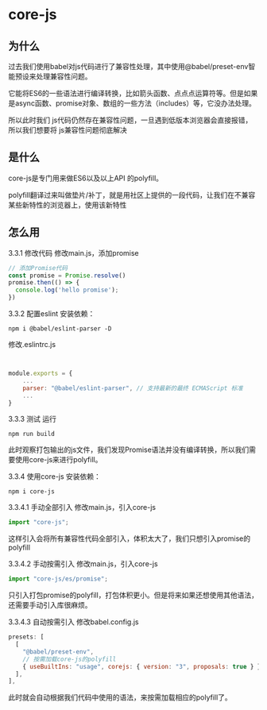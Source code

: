 # core-js

## 为什么

过去我们使用babel对js代码进行了兼容性处理，其中使用@babel/preset-env智能预设来处理兼容性问题。

它能将ES6的一些语法进行编译转换，比如箭头函数、点点点运算符等。但是如果是async函数、promise对象、数组的一些方法（includes）等，它没办法处理。

所以此时我们 js代码仍然存在兼容性问题，一旦遇到低版本浏览器会直接报错，所以我们想要将 js兼容性问题彻底解决

## 是什么

core-js是专门用来做ES6以及以上API 的polyfill。

polyfill翻译过来叫做垫片/补丁，就是用社区上提供的一段代码，让我们在不兼容某些新特性的浏览器上，使用该新特性

## 怎么用

3.3.1 修改代码
修改main.js，添加promise

```js
// 添加Promise代码
const promise = Promise.resolve()
promise.then(() => {
  console.log('hello promise');
})
```

3.3.2 配置eslint
安装依赖：

```shell
npm i @babel/eslint-parser -D
```


修改.eslintrc.js

```js


module.exports = {
	...
	parser: "@babel/eslint-parser", // 支持最新的最终 ECMAScript 标准
	...
}
```

3.3.3 测试
运行

```shell
npm run build
```


此时观察打包输出的js文件，我们发现Promise语法并没有编译转换，所以我们需要使用core-js来进行polyfill。

3.3.4 使用core-js
安装依赖：

```shell
npm i core-js
```


3.3.4.1 手动全部引入
修改main.js，引入core-js

```js
import "core-js";
```


这样引入会将所有兼容性代码全部引入，体积太大了，我们只想引入promise的polyfill

3.3.4.2 手动按需引入
修改main.js，引入core-js

```js
import "core-js/es/promise";
```


只引入打包promise的polyfill，打包体积更小。但是将来如果还想使用其他语法，还需要手动引入库很麻烦。

3.3.4.3 自动按需引入
修改babel.config.js

```js
presets: [
  [
    "@babel/preset-env",
    // 按需加载core-js的polyfill
    { useBuiltIns: "usage", corejs: { version: "3", proposals: true } },
  ],
],
```


此时就会自动根据我们代码中使用的语法，来按需加载相应的polyfill了。

